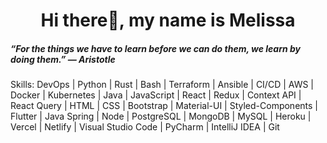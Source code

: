 <h1 align="center"> Hi there👋, my name is Melissa </h1>

##### “For the things we have to learn before we can do them, we learn by doing them.” ― Aristotle

Skills: DevOps | Python | Rust | Bash | Terraform | Ansible | CI/CD | AWS | Docker | Kubernetes | Java | JavaScript | React | Redux | Context API | React Query | HTML | CSS | Bootstrap | Material-UI | Styled-Components | Flutter | Java Spring | Node  | PostgreSQL | MongoDB | MySQL | Heroku | Vercel | Netlify | Visual Studio Code | PyCharm | IntelliJ IDEA | Git 




